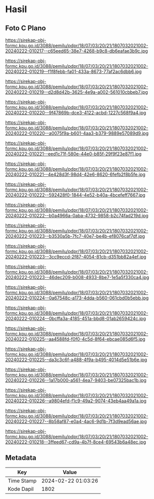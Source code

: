 # Hasil

## Foto C Plano

https://sirekap-obj-formc.kpu.go.id/3088/pemilu/pdpr/18/07/03/20/21/1807032021002-20240222-010217--c65eed65-38e7-4268-b9c8-db6eafae3b9c.jpg

https://sirekap-obj-formc.kpu.go.id/3088/pemilu/pdpr/18/07/03/20/21/1807032021002-20240222-010219--f1f8febb-fa01-433a-8673-77af2ac6dbb6.jpg

https://sirekap-obj-formc.kpu.go.id/3088/pemilu/pdpr/18/07/03/20/21/1807032021002-20240222-010219--d2d8d42b-3625-4e9a-a002-561010cbbeb7.jpg

https://sirekap-obj-formc.kpu.go.id/3088/pemilu/pdpr/18/07/03/20/21/1807032021002-20240222-010220--9f47869b-dce3-4122-acbd-1227c568f9a4.jpg

https://sirekap-obj-formc.kpu.go.id/3088/pemilu/pdpr/18/07/03/20/21/1807032021002-20240222-010220--a0075f9a-b601-4aa3-b379-9889e57089d9.jpg

https://sirekap-obj-formc.kpu.go.id/3088/pemilu/pdpr/18/07/03/20/21/1807032021002-20240222-010221--eed1c71f-580e-44e0-b85f-29f9f23e87f1.jpg

https://sirekap-obj-formc.kpu.go.id/3088/pemilu/pdpr/18/07/03/20/21/1807032021002-20240222-010221--4e428d3f-98d4-42e6-8620-6fefb2f8b5fe.jpg

https://sirekap-obj-formc.kpu.go.id/3088/pemilu/pdpr/18/07/03/20/21/1807032021002-20240222-010222--592428f0-1844-4e52-b40a-4bcefeff7667.jpg

https://sirekap-obj-formc.kpu.go.id/3088/pemilu/pdpr/18/07/03/20/21/1807032021002-20240222-010222--b0a4966a-0aba-4732-9858-b2c74fad219d.jpg

https://sirekap-obj-formc.kpu.go.id/3088/pemilu/pdpr/18/07/03/20/21/1807032021002-20240222-010223--b3530a5b-7fc7-40e7-be4b-ef8076caf7df.jpg

https://sirekap-obj-formc.kpu.go.id/3088/pemilu/pdpr/18/07/03/20/21/1807032021002-20240222-010223--3cc9eccd-2f87-4054-81cb-d351bb82a4ef.jpg

https://sirekap-obj-formc.kpu.go.id/3088/pemilu/pdpr/18/07/03/20/21/1807032021002-20240222-010223--46dec209-b008-4933-8be7-1e5a5f330ca4.jpg

https://sirekap-obj-formc.kpu.go.id/3088/pemilu/pdpr/18/07/03/20/21/1807032021002-20240222-010224--0a67548c-a173-4dda-b560-061cbd0b5ebb.jpg

https://sirekap-obj-formc.kpu.go.id/3088/pemilu/pdpr/18/07/03/20/21/1807032021002-20240222-010224--0bcffa3a-4185-451a-bbd8-01ab2659424c.jpg

https://sirekap-obj-formc.kpu.go.id/3088/pemilu/pdpr/18/07/03/20/21/1807032021002-20240222-010225--aa4588fd-f0f0-4c5d-8f64-ebcae085d6f5.jpg

https://sirekap-obj-formc.kpu.go.id/3088/pemilu/pdpr/18/07/03/20/21/1807032021002-20240222-010225--da3c3c6f-a488-4f9a-b495-4014d5e51b6e.jpg

https://sirekap-obj-formc.kpu.go.id/3088/pemilu/pdpr/18/07/03/20/21/1807032021002-20240222-010226--1a17b000-a561-4ea7-9403-be07325bac1b.jpg

https://sirekap-obj-formc.kpu.go.id/3088/pemilu/pdpr/18/07/03/20/21/1807032021002-20240222-010226--a9804efd-f1c9-49a2-9074-43eb4aa49a1a.jpg

https://sirekap-obj-formc.kpu.go.id/3088/pemilu/pdpr/18/07/03/20/21/1807032021002-20240222-010227--8b58af87-e0a4-4ac6-9d1b-7f3d9ead56ae.jpg

https://sirekap-obj-formc.kpu.go.id/3088/pemilu/pdpr/18/07/03/20/21/1807032021002-20240222-010218--3ffeed67-cd9a-4b7f-8ce4-69543b6a48ec.jpg


## Metadata

| Key        | Value               |
| ---------- | ------------------- |
| Time Stamp | 2024-02-22 01:03:26 |
| Kode Dapil | 1802                |



